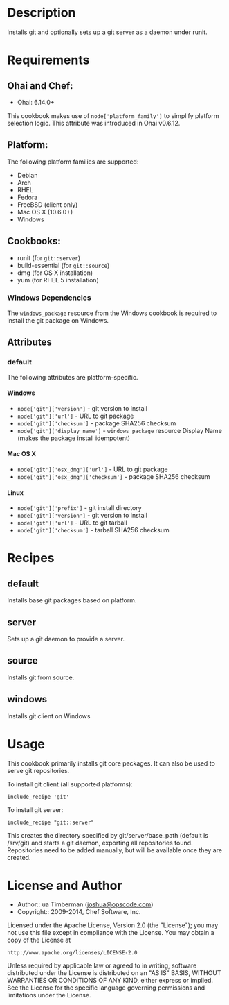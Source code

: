 Description
===========

Installs git and optionally sets up a git server as a daemon under runit.

Requirements
============
## Ohai and Chef:

* Ohai: 6.14.0+

This cookbook makes use of `node['platform_family']` to simplify platform
selection logic. This attribute was introduced in Ohai v0.6.12.

## Platform:

The following platform families are supported:

* Debian
* Arch
* RHEL
* Fedora
* FreeBSD (client only)
* Mac OS X (10.6.0+)
* Windows

## Cookbooks:

* runit (for `git::server`)
* build-essential (for `git::source`)
* dmg (for OS X installation)
* yum (for RHEL 5 installation)

### Windows Dependencies
The [`windows_package`](https://github.com/opscode-cookbooks/windows#windows_package) resource from the Windows cookbook is required to
install the git package on Windows.

## Attributes

### default
The following attributes are platform-specific.

#### Windows

* `node['git']['version']` - git version to install
* `node['git']['url']` - URL to git package
* `node['git']['checksum']` - package SHA256 checksum
* `node['git']['display_name']` - `windows_package` resource Display Name (makes the package install idempotent)

#### Mac OS X

* `node['git']['osx_dmg']['url']` - URL to git package
* `node['git']['osx_dmg']['checksum']` - package SHA256 checksum

#### Linux

* `node['git']['prefix']` - git install directory
* `node['git']['version']` - git version to install
* `node['git']['url']` - URL to git tarball
* `node['git']['checksum']` - tarball SHA256 checksum

Recipes
=======

## default

Installs base git packages based on platform.

## server

Sets up a git daemon to provide a server.

## source

Installs git from source.

## windows

Installs git client on Windows

Usage
=====


This cookbook primarily installs git core packages. It can also be
used to serve git repositories.

To install git client (all supported platforms):

    include_recipe 'git'

To install git server:

    include_recipe "git::server"

This creates the directory specified by git/server/base_path (default is /srv/git)
and starts a git daemon, exporting all repositories found. Repositories need to be
added manually, but will be available once they are created.

License and Author
==================

- Author::     ua Timberman (<joshua@opscode.com>)
- Copyright:: 2009-2014, Chef Software, Inc.

Licensed under the Apache License, Version 2.0 (the "License");
you may not use this file except in compliance with the License.
You may obtain a copy of the License at

    http://www.apache.org/licenses/LICENSE-2.0

Unless required by applicable law or agreed to in writing, software
distributed under the License is distributed on an "AS IS" BASIS,
WITHOUT WARRANTIES OR CONDITIONS OF ANY KIND, either express or implied.
See the License for the specific language governing permissions and
limitations under the License.
